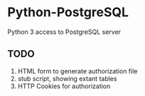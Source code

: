 # Python-PostgreSQL
Python 3 access to PostgreSQL server
## TODO
1. HTML form to generate authorization file
2. stub script, showing extant tables
3. HTTP Cookies for authorization
